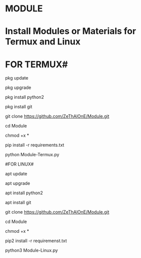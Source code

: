# MODULE #
# Install Modules or Materials for Termux and Linux
# FOR TERMUX#

pkg update

pkg upgrade

pkg install python2

pkg install git

git clone https://github.com/ZeThAlOnE/Module.git

cd Module

chmod +x *

pip install -r requirements.txt

python Module-Termux.py

#FOR LINUX#

apt update

apt upgrade

apt install python2

apt install git

git clone https://github.com/ZeThAlOnE/Module.git

cd Module

chmod +x *

pip2 install -r requiremenst.txt

python3 Module-Linux.py
